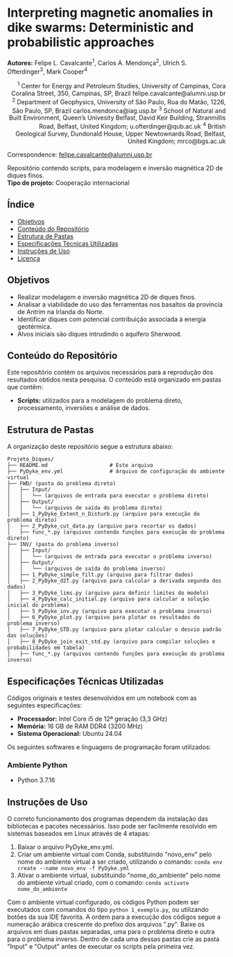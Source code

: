 # Interpreting magnetic anomalies in dike swarms: Deterministic and probabilistic approaches  

**Autores:** Felipe L. Cavalcante<sup>1</sup>, Carlos A. Mendonça<sup>2</sup>, Ulrich S. Ofterdinger<sup>3</sup>, Mark Cooper<sup>4</sup>       

<p align="right"><sup>1</sup> Center for Energy and Petroleum Studies, University of Campinas, Cora Coralina Street, 350, Campinas, SP, Brazil  
felipe.cavalcante@alumni.usp.br  
<sup>2</sup> Department of Geophysics, University of São Paulo, Rua do Matão, 1226, São Paulo, SP, Brazil  
carlos.mendonca@iag.usp.br  
<sup>3</sup> School of Natural and Built Environment, Queen’s Univesity Belfast, David Keir Building, Stranmillis Road, Belfast, United Kingdom;  
u.ofterdinger@qub.ac.uk  
<sup>4</sup> British Geological Survey, Dundonald House, Upper Newtownards Road, Belfast, United Kingdom;  
mrco@bgs.ac.uk</p>  

Correspondence: felipe.cavalcante@alumni.usp.br  

Repositório contendo scripts, para modelagem e inversão magnética 2D de diques finos.  
**Tipo de projeto:** Cooperação internacional

## Índice

- [Objetivos](#objetivos)
- [Conteúdo do Repositório](#conteúdo-do-repositório)
- [Estrutura de Pastas](#estrutura-de-pastas)
- [Especificações Técnicas Utilizadas](#especificações-técnicas-utilizadas)
- [Instruções de Uso](#instruções-de-uso)
- [Licença](#licença)

## Objetivos

- Realizar modelagem e inversão magnética 2D de diques finos.
- Analisar a viabilidade do uso das ferramentas nos basaltos da província de Antrim na Irlanda do Norte.
- Identificar diques com potencial contribuição associada à energia geotérmica.
- Alvos iniciais são diques intrudindo o aquífero Sherwood.

## Conteúdo do Repositório

Este repositório contém os arquivos necessários para a reprodução dos resultados obtidos nesta pesquisa. O conteúdo está organizado em pastas que contêm:

- **Scripts:** utilizados para a modelagem do problema direto, processamento, inversões e análise de dados.

## Estrutura de Pastas

A organização deste repositório segue a estrutura abaixo:

```plaintext
Projeto_Diques/
├── README.md                    # Este arquivo
├── PyDyke_env.yml               # Arquivo de configuração do ambiente virtual
├── FWD/ (pasta do problema direto)
│   ├── Input/
│   │   └── (arquivos de entrada para executar o problema direto)
│   ├── Output/
│   │   └── (arquivos de saída do problema direto)
│   ├── 1_PyDyke_Extent_n_Disturb.py (arquivo para execução do problema direto)
│   ├── 2_PyDyke_cut_data.py (arquivo para recortar os dados)
│   ├── func_*.py (arquivos contendo funções para execução do problema direto)
├── INV/ (pasta do problema inverso)
│   ├── Input/
│   │   └── (arquivos de entrada para executar o problema inverso)
│   ├── Output/
│   │   └── (arquivos de saída do problema inverso)
│   ├── 1_PyDyke_simple_filt.py (arquivo para filtrar dados)
│   ├── 2_PyDyke_d2T.py (arquivo para calcular a derivada segunda dos dados)
│   ├── 3_PyDyke_lims.py (arquivo para definir limites do modelo)
│   ├── 4_PyDyke_calc_initial.py (arquivo para calcular a solução inicial do problema)
│   ├── 5_PyDyke_inv.py (arquivo para executar o problema inverso)
│   ├── 6_PyDyke_plot.py (arquivo para plotar os resultados do problema inverso)
│   ├── 7_PyDyke_STD.py (arquivo para plotar calcular o desvio padrão das soluções)
│   ├── 8_PyDyke_join_exit_std.py (arquivo para compilar soluções e probabilidades em tabela)
│   ├── func_*.py (arquivos contendo funções para execução do problema inverso)
```


## Especificações Técnicas Utilizadas

Códigos originais e testes desenvolvidos em um notebook com as seguintes especificações:

- **Processador:** Intel Core i5 de 12ª geração (3,3 GHz)
- **Memória:** 16 GB de RAM DDR4 (3200 MHz)
- **Sistema Operacional:** Ubuntu 24.04

Os seguintes softwares e linguagens de programação foram utilizados:

### Ambiente Python
- Python 3.7.16

## Instruções de Uso

O correto funcionamento dos programas dependem da instalação das bibliotecas e pacotes necessários. 
Isso pode ser facilmente resolvido em sistemas baseados em Linux através de 4 etapas: 
  1. Baixar o arquivo PyDyke_env.yml.
  2. Criar um ambiente virtual com Conda, substituindo "novo_env" pelo nome do ambiente virtual a ser criado, utilizando o comando: ```conda env create --name novo_env -f PyDyke.yml```
  3. Ativar o ambiente virtual, substituindo "nome_do_ambiente" pelo nome do ambiente virtual criado, com o comando: ```conda activate nome_do_ambiente```

Com o ambiente virtual configurado, os códigos Python podem ser executados com comandos do tipo ```python 1_exemplo.py```, ou utilizando botões da sua IDE favorita. A ordem para a execução dos códigos segue a numeração arábica crescente do prefixo dos arquivos ".py". Baixe os arquivos em duas pastas separadas, uma para o problema direto e outra para o problema inverso. Dentro de cada uma dessas pastas crie as pasta "Input" e "Output" antes de executar os scripts pela primeira vez.
